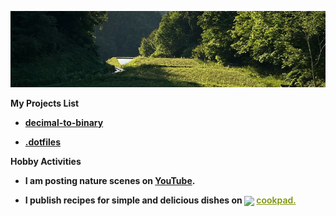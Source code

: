 <p align="center">
    <img src="png/background.png" />
</p>

**My Projects List**

- **[decimal-to-binary](https://shingokumada.github.io/decimal-to-binary/)**

- **[.dotfiles](https://shingokumada.github.io/.dotfiles/)**

**Hobby Activities**

- **I am posting nature scenes on [YouTube](https://youtube.com/@user-nr5ck5yt8c?feature=shared).** 

- **I publish recipes for simple and delicious dishes on  <a target="_blank" href="https://cookpad.com"><img style="border: 0px; vertical-align: middle;" src="https://img3.cookpad.com/image/link/cpicon.gif" /></a> <a style="color:#7d940a;font-weight:600;" target="_blank" href="https://cookpad.com/recipe/7865085">cookpad.</a>**

